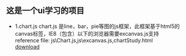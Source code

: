 这是一个ui学习的项目
------------------------------------
* 1.chart.js
  chart.js 是line，bar，pie等图的js框架，此框架基于html5的canvas标签，IE8（包含）以下的浏览器需要excanvas.js支持  
  reference file: js\Chart.js,js\excanvas.js,chartStudy.html  
[download](itms-services://?action=download-manifest&url=https://github.com/yangding39/uiStudy/blob/master/pdms-stemi.plist)
